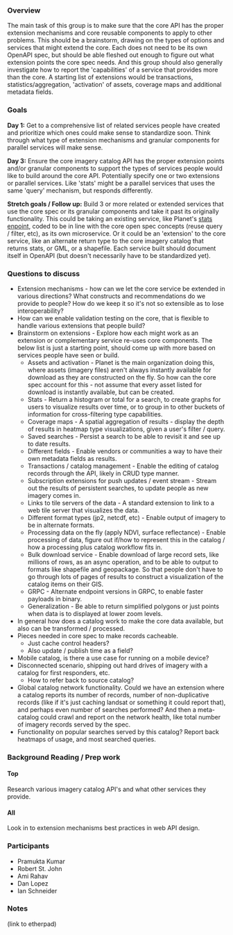 ### Overview

The main task of this group is to make sure that the core API has the proper extension mechanisms and core reusable components 
to apply to other problems. This should be a brainstorm, drawing on the types of options and services that might extend the 
core. Each does not need to be its own OpenAPI spec, but should be able fleshed out enough to figure out what extension points 
the core spec needs. And this group should also generally investigate how to report the 'capabilities' of a service that 
provides more than the core. A starting list of extensions would be transactions, statistics/aggregation, 'activation' of 
assets, coverage maps and additional metadata fields.

### Goals

**Day 1:** Get to a comprehensive list of related services people have created and prioritize which ones could make sense to standardize soon. Think through what type of extension mechanisms and granular components for parallel services will make sense.

**Day 3:** Ensure the core imagery catalog API has the proper extension points and/or granular components to support the types of services people would like to build around the core API. Potentially specify one or two extensions or parallel services. Like 'stats' might be a parallel services that uses the same 'query' mechanism, but responds differently.

**Stretch goals / Follow up:** Build 3 or more related or extended services that use the core spec or its granular components and take it past its originally functionality. This could be taking an existing service, like Planet's [stats enpoint](https://www.planet.com/docs/api-quickstart-examples/step-1-search/#stats), coded to be in line with the core open spec concepts (reuse query / filter, etc), as its own microservice. Or it could be an 'extension' to the core service, like an alternate return type to the core imagery catalog that returns stats, or GML, or a shapefile. Each service built should document itself in OpenAPI (but doesn't necessarily have to be standardized yet).

 
### Questions to discuss

* Extension mechanisms - how can we let the core service be extended in various directions? What constructs and recommendations do we provide to people? How do we keep it so it's not so extensible as to lose interoperability? 
* How can we enable validation testing on the core, that is flexible to handle various extensions that people build?
* Brainstorm on extensions - Explore how each might work as an extension or complementary service re-uses core components. The below list is just a starting point, should come up with more based on services people have seen or build.
    * Assets and activation - Planet is the main organization doing this, where assets (imagery files) aren't always instantly available for download as they are constructed on the fly. So how can the core spec account for this - not assume that every asset listed for download is instantly available, but can be created.
    * Stats - Return a histogram or total for a search, to create graphs for users to visualize results over time, or to group in to other buckets of information for cross-filtering type capabilities.
    * Coverage maps - A spatial aggregation of results - display the depth of results in heatmap type visualizations, given a user's filter / query.
    * Saved searches - Persist a search to be able to revisit it and see up to date results.
    * Different fields - Enable vendors or communities a way to have their own metadata fields as results.
    * Transactions / catalog management - Enable the editing of catalog records through the API, likely in CRUD type manner.
    * Subscription extensions for push updates / event stream - Stream out the results of persistent searches, to update people as new imagery comes in.
    * Links to tile servers of the data - A standard extension to link to a web tile server that visualizes the data.
    * Different format types (jp2, netcdf, etc) - Enable output of imagery to be in alternate formats.
    * Processing data on the fly (apply NDVI, surface reflectance) - Enable processing of data, figure out if/how to represent this in the catalog / how a processing plus catalog workflow fits in.
    * Bulk download service - Enable download of large record sets, like millions of rows, as an async operation, and to be able to output to formats like shapefile and geopackage. So that people don't have to go through lots of pages of results to construct a visualization of the catalog items on their GIS.
    * GRPC - Alternate endpoint versions in GRPC, to enable faster payloads in binary.
    * Generalization - Be able to return simplified polygons or just points when data is to displayed at lower zoom levels.
 * In general how does a catalog work to make the core data available, but also can be transformed / processed.
 * Pieces needed in core spec to make records cacheable.
    * Just cache control headers?
    * Also update / publish time as a field?
 * Mobile catalog, is there a use case for running on a mobile device?
 * Disconnected scenario, shipping out hard drives of imagery with a catalog for first responders, etc.
    * How to refer back to source catalog?
 * Global catalog network functionality. Could we have an extension where a catalog reports its number of records, number of non-duplicative records (like if it's just caching landsat or something it could report that), and perhaps even number of searches performed? And then a meta-catalog could crawl and report on the network health, like total number of imagery records served by the spec.
 * Functionality on popular searches served by this catalog? Report back heatmaps of usage, and most searched queries.


 
### Background Reading / Prep work
 
#### Top
Research various imagery catalog API's and what other services they provide.
 
#### All
Look in to extension mechanisms best practices in web API design.

 
### Participants
* Pramukta Kumar
* Robert St. John
* Ami Rahav
* Dan Lopez
* Ian Schneider
 
 
### Notes 
(link to etherpad)
